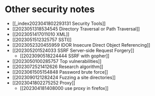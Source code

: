 # Other security notes

- [[_index2023041802293131 Security Tools]]
- [[2023051318534545 Directory Traversal or Path Traversal]]
- [[2023051417011010 XML]]
- [[2023051512325757  SSTI]]
- [[2023052320455959 IDOR Insecure Direct Object Referencing]]
- [[202305201524033 SSRF Server-side Request Forgery]]
	- [[2023090518224444 SSRF with gopher]]
- [[2023050100285757 Top vulnerabilities]]
- [[2023072521412626 Research algorithm]]
- [[2023061505154848 Password brute force]]
- [[2023090121282424 Fuzzing a site directories]]
- [[2023041802275252 Proxy]]
	- [[202304181408000 use proxy in firefox]]
